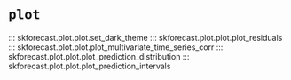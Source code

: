 # `plot`

::: skforecast.plot.plot.set_dark_theme
::: skforecast.plot.plot.plot_residuals
::: skforecast.plot.plot.plot_multivariate_time_series_corr
::: skforecast.plot.plot.plot_prediction_distribution
::: skforecast.plot.plot.plot_prediction_intervals